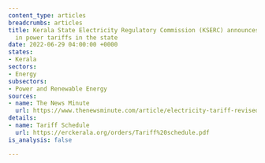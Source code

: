 ```yaml
---
content_type: articles
breadcrumbs: articles
title: Kerala State Electricity Regulatory Commission (KSERC) announces a 6.6% hike
  in power tariffs in the state
date: 2022-06-29 04:00:00 +0000
states:
- Kerala
sectors:
- Energy
subsectors:
- Power and Renewable Energy
sources:
- name: The News Minute
  url: https://www.thenewsminute.com/article/electricity-tariff-revised-kerala-after-three-years-opposition-slams-move-165304
details:
- name: Tariff Schedule
  url: https://erckerala.org/orders/Tariff%20schedule.pdf
is_analysis: false

---
```

